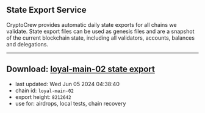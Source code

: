 ## State Export Service
CryptoCrew provides automatic daily state exports for all chains we validate. State export files can be used as genesis files and are a snapshot of the current blockchain state, including all validators, accounts, balances and delegations.

---
**Download: [loyal-main-02 state export](https://dl-eu2.ccvalidators.com/SERVICE/loyal/loyal-main-02_export_8212642.json)**
---

- last updated: Wed Jun 05 2024 04:38:40
- chain id: `loyal-main-02`
- export height: `8212642`
- use for: airdrops, local tests, chain recovery
